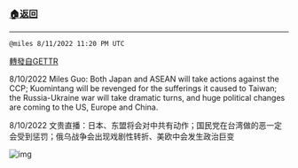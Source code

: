 ###  [:house:返回](README.md)
---


`@miles 8/11/2022 11:20 PM UTC`

[轉發自GETTR](https://gettr.com/post/p1m8m8r9055)

8/10/2022 Miles Guo: Both Japan and ASEAN will take actions against the CCP; Kuomintang will be revenged for the sufferings it caused to Taiwan; the Russia-Ukraine war will take dramatic turns, and huge political changes are coming to the US, Europe and China.

8/10/2022 文贵直播：日本、东盟将会对中共有动作；国民党在台湾做的恶一定会受到惩罚；俄乌战争会出现戏剧性转折、美欧中会发生政治巨变


![img](https://media.gettr.com/group46/getter/2022/08/11/23/42b96b4d-344f-c332-5bb5-2c476d56c5e7/out.jpg)
